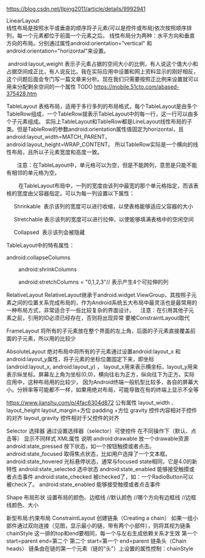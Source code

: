 https://blog.csdn.net/llping2011/article/details/9992941

LinearLayout  
  线性布局是按照水平或垂直的顺序将子元素(可以是控件或布局)依次按照顺序排列，每一个元素都位于前面一个元素之后。
  线性布局分为两种：水平方向和垂直方向的布局。分别通过属性android:orientation="vertical" 和 android:orientation="horizontal"来设置。
  
   android:layout_weight 表示子元素占据的空间大小的比例，有人说这个值大小和占据空间成正比，有人说反比。我在实际应用中设置和网上资料显示的刚好相反，这个问题后面会专门写一篇文章来分析。现在我们只需要按照正比例来设置就可以
    用来分配剩余空间的一个属性
   TODO https://mobile.51cto.com/abased-375428.htm

TableLayout 
表格布局，适用于多行多列的布局格式，每个TableLayout是由多个TableRow组成，一个TableRow就表示TableLayout中的每一行，这一行可以由多个子元素组成。
实际上TableLayout和TableRow都是LineLayout线性布局的子类。但是TableRow的参数android:orientation属性值固定为horizontal，且android:layout_width=MATCH_PARENT，android:layout_height=WRAP_CONTENT。
所以TableRow实际是一个横向的线性布局，且所以子元素宽度和高度一致。

       注意：在TableLayout中，单元格可以为空，但是不能跨列，意思是只能不能有相邻的单元格为空。

        在TableLayout布局中，一列的宽度由该列中最宽的那个单元格指定，而该表格的宽度由父容器指定。可以为每一列设置以下属性：

     Shrinkable  表示该列的宽度可以进行收缩，以使表格能够适应父容器的大小

     Stretchable 表示该列的宽度可以进行拉伸，以使能够填满表格中的空闲空间

     Collapsed  表示该列会被隐藏

TableLayout中的特有属性：

android:collapseColumns

        android:shrinkColumns

        android:stretchColumns = "0,1,2,3"// 表示产生4个可拉伸的列


RelativeLayout
RelativeLayout继承于android.widget.ViewGroup，其按照子元素之间的位置关系完成布局的，作为Android系统五大布局中最灵活也是最常用的一种布局方式，非常适合于一些比较复杂的界面设计。
   注意：在引用其他子元素之前，引用的ID必须已经存在，否则将出现异常
   要被ConstraintLayout取代

FrameLayout
将所有的子元素放在整个界面的左上角，后面的子元素直接覆盖前面的子元素，所以用的比较少


AbsoluteLayout
绝对布局中将所有的子元素通过设置android:layout_x 和 android:layout_y属性，将子元素的坐标位置固定下来，即坐标(android:layout_x, android:layout_y) ，
  layout_x用来表示横坐标，layout_y用来表示纵坐标。屏幕左上角为坐标(0,0)，横向往右为正方，纵向往下为正方。实际应用中，这种布局用的比较少，
  因为Android终端一般机型比较多，各自的屏幕大小。分辨率等可能都不一样，如果用绝对布局，可能导致在有的终端上显示不全等
  
  https://www.jianshu.com/p/4fac6304d872
 公有属性
 layout_width 、layout_height
 layout_margin+方位
 padding +方位
 gravity    控件内容相对于控件的对齐
 layout_gravity  控件相对于父控件的对齐
 
 Selector 选择器  通过设置选择器（selector）可使控件 在不同操作下（默认、点击等） 显示不同样式
 XML属性	说明
 android:drawable	放一个drawable资源
 android:state_pressed	按下状态，如一个按钮触摸或者点击。
 android:state_focused	取得焦点状态，比如用户选择了一个文本框。
 android:state_hovered	光标悬停状态，通常与focused state相同，它是4.0的新特性
 android:state_selected	选中状态
 android:state_enabled	能够接受触摸或者点击事件
 android:state_checked	被checked了，如：一个RadioButton可以被check了。
 android:state_enabled	能够接受触摸或者点击事件
 
 Shape 布局形状  设置布局的颜色、边框线
 //默认颜色
 <solid android:color="#876543"/>
 //哪个方向有边框线
   <padding
         android:bottom="0dp"
         android:left="1dp"
         android:right="1dp"
         android:top="1dp" />
      //边框线颜色、大小
     <stroke
         android:width="1dp"
         android:color="#000000" />
  
新型布局:约束布局
ConstraintLayout
  创建链条（Creating a chain）
  如果一组小部件通过双向连接（见图，显示最小的链，带有两个小部件），则将其视为链条
  chainStyle   这一排的top和end要相同，每一个与左右生成依赖关系才生效 第一个 start=parent end=第二个   第二个 start=第一个 end=parent
  链条头（Chain heads）
  链条由在链的第一个元素（链的“头”）上设置的属性控制：chainStyle
